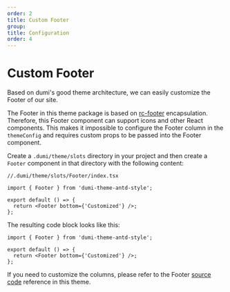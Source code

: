 ```yaml
---
order: 2
title: Custom Footer
group:
title: Configuration
order: 4
---
```


# Custom Footer

Based on dumi's good theme architecture, we can easily customize the Footer of our site.

The Footer in this theme package is based on [rc-footer](https://github.com/react-component/footer) encapsulation. Therefore, this Footer component can support icons and other React components. This makes it impossible to configure the Footer column in the `themeConfig` and requires custom props to be passed into the Footer component.

Create a `.dumi/theme/slots` directory in your project and then create a `Footer` component in that directory with the following content:

```tsx | pure
//.dumi/theme/slots/Footer/index.tsx

import { Footer } from 'dumi-theme-antd-style';

export default () => {
  return <Footer bottom={'Customized'} />;
};
```

The resulting code block looks like this:

```tsx
import { Footer } from 'dumi-theme-antd-style';

export default () => {
  return <Footer bottom={'Customized'} />;
};
```

If you need to customize the columns, please refer to the Footer [source code](https://github.com/arvinxx/dumi-theme-antd-style/blob/master/src/slots/Footer/index.tsx) reference in this theme.
